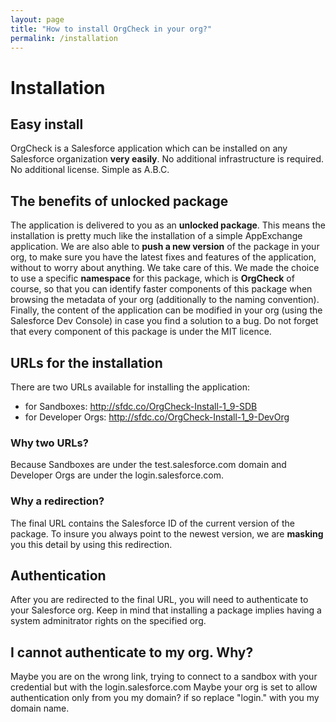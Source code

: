 ```yaml
---
layout: page
title: "How to install OrgCheck in your org?"
permalink: /installation
---
```


# Installation

## Easy install

OrgCheck is a Salesforce application which can be installed on any Salesforce organization **very easily**.
No additional infrastructure is required.
No additional license.
Simple as A.B.C.

## The benefits of unlocked package

The application is delivered to you as an **unlocked package**.
This means the installation is pretty much like the installation of a simple AppExchange application.
We are also able to **push a new version** of the package in your org, to make sure you have the latest fixes and features of the application, without to worry about anything. We take care of this.
We made the choice to use a specific **namespace** for this package, which is __OrgCheck__ of course, so that you can identify faster components of this package when browsing the metadata of your org (additionally to the naming convention).
Finally, the content of the application can be modified in your org (using the Salesforce Dev Console) in case you find a solution to a bug. Do not forget that every component of this package is under the MIT licence.

## URLs for the installation

There are two URLs available for installing the application:
- for Sandboxes: http://sfdc.co/OrgCheck-Install-1_9-SDB
- for Developer Orgs: http://sfdc.co/OrgCheck-Install-1_9-DevOrg

### Why two URLs?

Because Sandboxes are under the test.salesforce.com domain and Developer Orgs are under the login.salesforce.com.

### Why a redirection?
The final URL contains the Salesforce ID of the current version of the package. To insure you always point to the newest version, we are __masking__ you this detail by using this redirection.

## Authentication

After you are redirected to the final URL, you will need to authenticate to your Salesforce org.
Keep in mind that installing a package implies having a system adminitrator rights on the specified org.

## I cannot authenticate to my org. Why?
Maybe you are on the wrong link, trying to connect to a sandbox with your credential but with the login.salesforce.com
Maybe your org is set to allow authentication only from you my domain? if so replace "login." with you my domain name.


